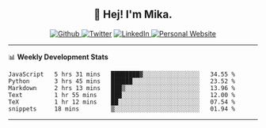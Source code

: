 <h2 align="center">👋 Hej! I'm Mika.</h2>
<p align="center">
  <a 
    href="https://github.com/jonas-mika" 
    target="_blank">
    <img 
      alt="Github" 
      src="https://img.shields.io/badge/GitHub-%2312100E.svg?&style=for-the-badge&logo=Github&logoColor=white"
    />
  </a> 
  <a href="https://www.instagram.com/mikasenghaas/" target="_blank"><img alt="Twitter" src="https://img.shields.io/badge/instagram-%231DA1F2.svg?&style=for-the-badge&logo=instagram&logoColor=white&color=red" /></a> 
  <a 
    href="https://www.linkedin.com/in/jonas-mika-senghaas/" 
    target="_blank">
    <img 
      alt="LinkedIn" 
      src="https://img.shields.io/badge/linkedin-%230077B5.svg?&style=for-the-badge&logo=linkedin&logoColor=white" 
    />
  </a> 
  <a 
    href="http://jonas-mika.de/" 
    target="_blank">
    <img 
      alt="Personal Website" 
      src="https://img.shields.io/endpoint?url=https%3A%2F%2Fjonas-mika.herokuapp.com%2Fbadge&color=grey&labelColor=grey" 
    />
  </a> 
</p>

-------

📊 **Weekly Development Stats**
<!--START_SECTION:waka-->

```text
JavaScript   5 hrs 31 mins   ████████▓░░░░░░░░░░░░░░░░   34.55 %
Python       3 hrs 45 mins   ██████░░░░░░░░░░░░░░░░░░░   23.52 %
Markdown     2 hrs 13 mins   ███▒░░░░░░░░░░░░░░░░░░░░░   13.96 %
Text         1 hr 55 mins    ███░░░░░░░░░░░░░░░░░░░░░░   12.00 %
TeX          1 hr 12 mins    ██░░░░░░░░░░░░░░░░░░░░░░░   07.54 %
snippets     18 mins         ▒░░░░░░░░░░░░░░░░░░░░░░░░   01.94 %
```

<!--END_SECTION:waka-->

-------

